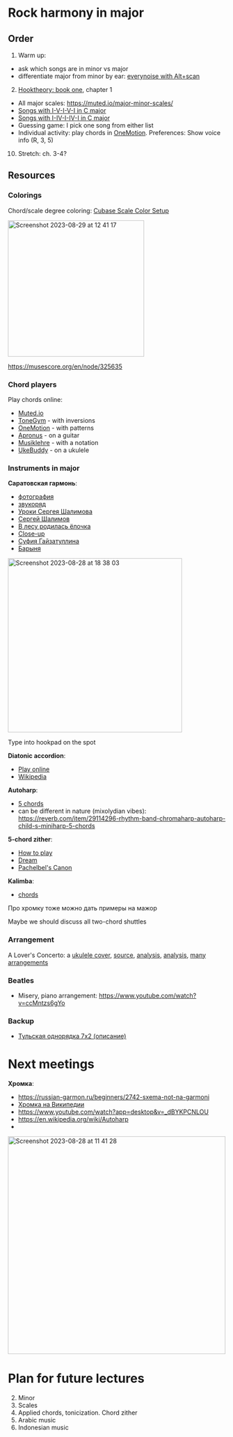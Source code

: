 # Rock harmony in major
## Order

1. Warm up: 
  - ask which songs are in minor vs major
  - differentiate major from minor by ear: [everynoise with Alt+scan](https://everynoise.com/)
2. [Hooktheory: book one](https://book-one.hooktheory.com/), chapter 1
  - All major scales: https://muted.io/major-minor-scales/
  - [Songs with I-V-I-V-I in C major](https://www.hooktheory.com/trends#key=C&scale=major&path=1.5.1.5.1)
  - [Songs with I-IV-I-IV-I in C major](https://www.hooktheory.com/trends#key=C&scale=major&path=1.4.1.4.1)
  - Guessing game: I pick one song from either list
  - Individual activity: play chords in [OneMotion](https://www.onemotion.com/chord-player/). Preferences: Show voice info (R, 3, 5)
10. Stretch: ch. 3-4?

## Resources






### Colorings

Chord/scale degree coloring: [Cubase Scale Color Setup](https://steinberg.help/cubase_ai/v12/en/cubase_nuendo/topics/midi_editors/midi_editors_chord_and_scale_colors_r.html)

<img width="313" alt="Screenshot 2023-08-29 at 12 41 17" src="https://github.com/vpavlenko/study-music/assets/1491908/28a92a57-3584-4554-ad13-4c85fa8a7552">

https://musescore.org/en/node/325635

### Chord players

Play chords online:
- [Muted.io](https://muted.io/piano-chords/)
- [ToneGym](https://www.tonegym.co/tool/item?id=chord-analyser) - with inversions
- [OneMotion](https://www.onemotion.com/chord-player/) - with patterns
- [Apronus](https://www.apronus.com/music/onlineguitar.htm) - on a guitar
- [Musiklehre](https://www.musiklehre.at/all_piano_chords/) - with a notation
- [UkeBuddy](https://ukebuddy.com/ukulele-chords) - on a ukulele

### Instruments in major

**Саратовская гармонь**:
- [фотография](https://static.insales-cdn.com/images/products/1/7251/370883667/48d63b71_c839_11e6_92a6_001e67103b78_48d63b9c_c839_11e6_92a6_001e67103b78.jpeg)
- [звукоряд](https://www.youtube.com/watch?v=Y88wSnNfhwM)
- [Уроки Сергея Шалимова](https://youtube.com/playlist?list=PL7_uBQUZXi6zP9HYW15f_sVD15PLp8E8t)
- [Сергей Шалимов](https://www.youtube.com/watch?v=OjV3iDLwZKU)
- [В лесу родилась ёлочка](https://www.youtube.com/watch?v=KPJxInrMvbY)
- [Close-up](https://www.youtube.com/watch?v=0EHDcbM22Rs)
- [Суфия Гайзатуллина](https://www.youtube.com/watch?v=Uxnj4Wce3Q0)
- [Барыня](https://youtu.be/KrtAcXReJOY?si=p89oUB7cPQX068AX&t=45)

<img width="400" alt="Screenshot 2023-08-28 at 18 38 03" src="https://github.com/vpavlenko/study-music/assets/1491908/37c19941-17ea-4d43-8df8-153ec7eac921">

Type into hookpad on the spot


**Diatonic accordion**:
- [Play online](https://www.keyboardaccordion.com/diatonic)
- [Wikipedia](https://en.wikipedia.org/wiki/Diatonic_button_accordion)

**Autoharp**:
- [5 chords](https://youtu.be/HBmlMN9XG6w?si=SmzO43ilkXak_KWK)
- can be different in nature (mixolydian vibes): https://reverb.com/item/29114296-rhythm-band-chromaharp-autoharp-child-s-miniharp-5-chords

**5-chord zither**:
- [How to play](https://youtu.be/ExA9lhy0_cc?si=xaEm0saXD8PIpHp4)
- [Dream](https://www.youtube.com/watch?v=XN1marQo8-8)
- [Pachelbel's Canon](https://www.youtube.com/watch?v=UPCGOHjBuNU)

**Kalimba**:
- [chords](https://youtu.be/4j6RJQ_lTaY?si=2LjouuXawKp9WD-C&t=244)


Про хромку тоже можно дать примеры на мажор

Maybe we should discuss all two-chord shuttles

### Arrangement

A Lover's Concerto: a [ukulele cover](https://youtu.be/oaFVxuBCwQ8?si=mXdm-8jxlk7VVhce&t=25), [source](https://en.wikipedia.org/wiki/Minuets_in_G_major_and_G_minor), [analysis](https://youtu.be/1XofQPRQGmE?si=iuBxcIL1kHPO11qK), [analysis](https://musescore.com/user/9361256/scores/6809844), [many arrangements](https://musescore.com/sheetmusic?text=lover%27s%20concerto)


### Beatles

- Misery, piano arrangement: https://www.youtube.com/watch?v=ccMntzs6gYo

### Backup

- [Тульская однорядка 7x2 (описание)](https://russian-garmon.ru/other-types/4768-tulskaya-odnoryadka)

# Next meetings

**Хромка**:
- https://russian-garmon.ru/beginners/2742-sxema-not-na-garmoni
- [Хромка на Википедии](https://ru.wikipedia.org/wiki/%D0%A5%D1%80%D0%BE%D0%BC%D0%BA%D0%B0)
- https://www.youtube.com/watch?app=desktop&v=_dBYKPCNLOU
- https://en.wikipedia.org/wiki/Autoharp
- 
<img width="500" alt="Screenshot 2023-08-28 at 11 41 28" src="https://github.com/vpavlenko/study-music/assets/1491908/80013c32-2117-43d9-9f7d-508104c78b50">




Plan for future lectures
===

2. Minor
3. Scales
4. Applied chords, tonicization. Chord zither
5. Arabic music
6. Indonesian music
